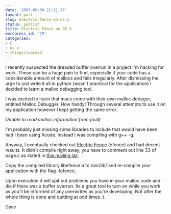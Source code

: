 ```yaml
---
date: '2007-09-30 21:11:37'
layout: post
slug: electric-fence-on-os-x
status: publish
title: Electric Fence on OS X
wordpress_id: '79'
categories:
- C
- os x
- thingsilearned
---
```


I recently suspected the dreaded buffer overrun in a project I'm hacking for work.  These can be a huge pain to find, especially if your code has a considerable amount of mallocs and fails irregularly.  After dismissing the urge to just write it all in python (wasn't practical for the application) I decided to learn a malloc debugging tool.

I was excited to learn that macs come with their own malloc debuger, entitled Malloc Debugger.  How handy!  Through several attempts to use it on my application however I kept getting the same error.

_Unable to read malloc information from (null)_

I'm probably just missing some libraries to include that would have been had I been using Xcode.  Instead I was compiling with g++ -g.

Anyway, I eventually checked out [Electric Fence](http://linux.softpedia.com/get/Programming/Debuggers/Electric-Fence-3305.shtml) (efence) and had decent results.  It didn't compile right away, you have to comment out line 33 of page.c as stated in [this mailing list](http://lists.apple.com/archives/xcode-users/2005/Oct/msg00791.html).

Copy the compiled library libefence.a to /usr/lib/ and re-compile your application with the flag -lefence.

Upon execution it will spit out problems you have in your malloc code and die if there was a buffer overrun.  Its a great tool to turn on while you work as you'll be informed of any overwrites as you're developing.  Not after the whole thing is done and quitting at odd times :).


Dave
